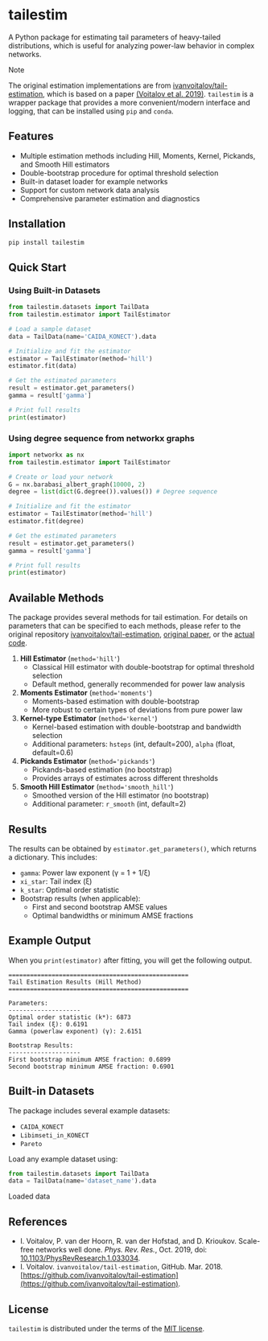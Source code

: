 # tailestim

A Python package for estimating tail parameters of heavy-tailed distributions, which is useful for analyzing power-law behavior in complex networks.

> [!NOTE]
> The original estimation implementations are from [ivanvoitalov/tail-estimation](https://github.com/ivanvoitalov/tail-estimation), which is based on a paper [(Voitalov et al. 2019)](https://doi.org/10.1103/PhysRevResearch.1.033034). `tailestim` is a wrapper package that provides a more convenient/modern interface and logging, that can be installed using `pip` and `conda`.

## Features
- Multiple estimation methods including Hill, Moments, Kernel, Pickands, and Smooth Hill estimators
- Double-bootstrap procedure for optimal threshold selection
- Built-in dataset loader for example networks
- Support for custom network data analysis
- Comprehensive parameter estimation and diagnostics

## Installation
```bash
pip install tailestim
```

## Quick Start

### Using Built-in Datasets
```python
from tailestim.datasets import TailData
from tailestim.estimator import TailEstimator

# Load a sample dataset
data = TailData(name='CAIDA_KONECT').data

# Initialize and fit the estimator
estimator = TailEstimator(method='hill')
estimator.fit(data)

# Get the estimated parameters
result = estimator.get_parameters()
gamma = result['gamma']

# Print full results
print(estimator)
```

### Using degree sequence from networkx graphs
```python
import networkx as nx
from tailestim.estimator import TailEstimator

# Create or load your network
G = nx.barabasi_albert_graph(10000, 2)
degree = list(dict(G.degree()).values()) # Degree sequence

# Initialize and fit the estimator
estimator = TailEstimator(method='hill')
estimator.fit(degree)

# Get the estimated parameters
result = estimator.get_parameters()
gamma = result['gamma']

# Print full results
print(estimator)
```

## Available Methods
The package provides several methods for tail estimation. For details on parameters that can be specified to each methods, please refer to the original repository [ivanvoitalov/tail-estimation](https://github.com/ivanvoitalov/tail-estimation), [original paper](https://doi.org/10.1103/PhysRevResearch.1.033034), or the [actual code](https://github.com/mu373/tailestim/blob/main/src/tailestim/tail_methods.py).

1. **Hill Estimator** (`method='hill'`)
   - Classical Hill estimator with double-bootstrap for optimal threshold selection
   - Default method, generally recommended for power law analysis
2. **Moments Estimator** (`method='moments'`)
   - Moments-based estimation with double-bootstrap
   - More robust to certain types of deviations from pure power law
3. **Kernel-type Estimator** (`method='kernel'`)
   - Kernel-based estimation with double-bootstrap and bandwidth selection
   - Additional parameters: `hsteps` (int, default=200), `alpha` (float, default=0.6)
4. **Pickands Estimator** (`method='pickands'`)
   - Pickands-based estimation (no bootstrap)
   - Provides arrays of estimates across different thresholds
5. **Smooth Hill Estimator** (`method='smooth_hill'`)
   - Smoothed version of the Hill estimator (no bootstrap)
   - Additional parameter: `r_smooth` (int, default=2)

## Results
The results can be obtained by `estimator.get_parameters()`, which returns a dictionary. This includes:
- `gamma`: Power law exponent (γ = 1 + 1/ξ)
- `xi_star`: Tail index (ξ)
- `k_star`: Optimal order statistic
- Bootstrap results (when applicable):
  - First and second bootstrap AMSE values
  - Optimal bandwidths or minimum AMSE fractions

## Example Output
When you `print(estimator)` after fitting, you will get the following output.
```
==================================================
Tail Estimation Results (Hill Method)
==================================================

Parameters:
--------------------
Optimal order statistic (k*): 6873
Tail index (ξ): 0.6191
Gamma (powerlaw exponent) (γ): 2.6151

Bootstrap Results:
--------------------
First bootstrap minimum AMSE fraction: 0.6899
Second bootstrap minimum AMSE fraction: 0.6901
```

## Built-in Datasets

The package includes several example datasets:
- `CAIDA_KONECT`
- `Libimseti_in_KONECT`
- `Pareto`

Load any example dataset using:
```python
from tailestim.datasets import TailData
data = TailData(name='dataset_name').data
```

Loaded data 

## References
- I. Voitalov, P. van der Hoorn, R. van der Hofstad, and D. Krioukov. Scale-free networks well done. *Phys. Rev. Res.*, Oct. 2019, doi: [10.1103/PhysRevResearch.1.033034](https://doi.org/10.1103/PhysRevResearch.1.033034).
- I. Voitalov. `ivanvoitalov/tail-estimation`, GitHub. Mar. 2018. [https://github.com/ivanvoitalov/tail-estimation](https://github.com/ivanvoitalov/tail-estimation).


## License
`tailestim` is distributed under the terms of the [MIT license](https://github.com/mu373/tailestim/blob/main/LICENSE.txt).
